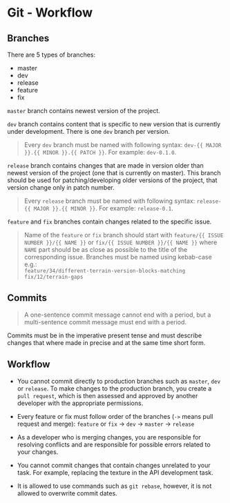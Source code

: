 # Git - Workflow

## Branches
There are 5 types of branches:
- master
- dev
- release
- feature
- fix

`master` branch contains newest version of the project.

`dev` branch contains content that is specific to new version that is currently under development.
There is one `dev` branch per version.
> Every `dev` branch must be named with following syntax:
`dev-{{ MAJOR }}.{{ MINOR }}.{{ PATCH }}`. For example: `dev-0.1.0`.

`release` branch contains changes that are made in version older than newest version of the project (one that is currently on master).
This branch should be used for patching/developing older versions of the project, that version change only in patch number.
> Every `release` branch must be named with following syntax:
`release-{{ MAJOR }}.{{ MINOR }}`. For example: `release-0.1`.

`feature` and `fix` branches contain changes related to the specific issue.
> Name of the `feature` or `fix` branch should start with `feature/{{ ISSUE NUMBER }}/{{ NAME }}` or `fix/{{ ISSUE NUMBER }}/{{ NAME }}` where `NAME` part should be as close as possible to the title of the corresponding issue.
Branches must be named using kebab-case e.g.:<br>
`feature/34/different-terrain-version-blocks-matching`<br>
`fix/12/terrain-gaps`

## Commits
> A one-sentence commit message cannot end with a period,
> but a multi-sentence commit message must end with a period.

Commits must be in the imperative present tense and must describe changes that where made in precise and at the same time short form.

## Workflow
* You cannot commit directly to production branches such as `master`, `dev` or `release`. To make changes to the production branch, you create a `pull request`, which is then assessed and approved by another developer with the appropriate permissions.<br>

* Every feature or fix must follow order of the branches (`->` means pull request and merge):
  `feature` or `fix` -> `dev` -> `master` -> `release`<br>

* As a developer who is merging changes, you are responsible for resolving conflicts and are responsible for possible errors related to your changes.

* You cannot commit changes that contain changes unrelated to your task. For example, replacing the texture in the API development task.

* It is allowed to use commands such as `git rebase`, however, it is not allowed to overwrite commit dates.